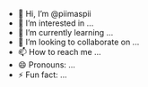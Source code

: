 - 👋 Hi, I’m @piimaspii
- 👀 I’m interested in ...
- 🌱 I’m currently learning ...
- 💞️ I’m looking to collaborate on ...
- 📫 How to reach me ...
- 😄 Pronouns: ...
- ⚡ Fun fact: ...

<!---
piimaspii/piimaspii is a ✨ special ✨ repository because its `README.md` (this file) appears on your GitHub profile.
You can click the Preview link to take a look at your changes.
--->
